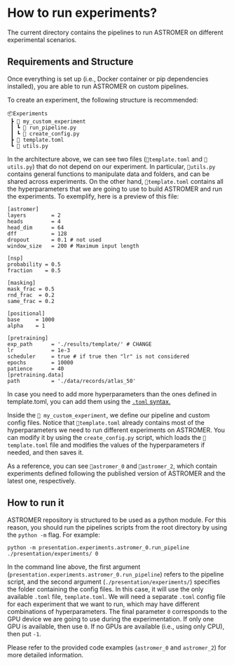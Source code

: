 # How to run experiments?

The current directory contains the pipelines to run ASTROMER on different experimental scenarios.

## Requirements and Structure
Once everything is set up (i.e., Docker container or pip dependencies installed), you are able to run ASTROMER on custom pipelines.

To create an experiment, the following structure is recommended:
```
📦Experiments
 ┣ 📂 my_custom_experiment
 ┃ ┗ 📜 run_pipeline.py
 ┃ ┗ 📜 create_config.py
 ┣ 📜 template.toml
 ┗ 📜 utils.py
```
In the architecture above, we can see two files (`📜template.toml` and `📜utils.py`) that do not depend on our experiment. 
In particular, `📜utils.py` contains general functions to manipulate data and folders, and can be shared across experiments.
On the other hand, `📜template.toml` contains all the hyperparameters that we are going to use to build ASTROMER and run the experiments.
To exemplify, here is a preview of this file:
```
[astromer]
layers        = 2
heads         = 4
head_dim      = 64
dff           = 128
dropout       = 0.1 # not used
window_size   = 200 # Maximum input length

[nsp]
probability = 0.5
fraction    = 0.5

[masking]
mask_frac = 0.5
rnd_frac  = 0.2
same_frac = 0.2

[positional]
base     = 1000
alpha	 = 1

[pretraining]
exp_path      = './results/template/' # CHANGE
lr            = 1e-3
scheduler     = true # if true then "lr" is not considered
epochs        = 10000
patience      = 40
[pretraining.data]
path          = './data/records/atlas_50'
```
In case you need to add more hyperparameters than the ones defined in template.toml, you can add them using the [`.toml` syntax.](https://toml.io/)

Inside the `📂 my_custom_experiment`, we define our pipeline and custom config files. 
Notice that `📜template.toml` already contains most of the hyperparameters we need to run different experiments on ASTROMER. 
You can modify it by using the `create_config.py` script, which loads the  `📜template.toml` file and modifies the values of the hyperparameters 
if needed, and then saves it.

As a reference, you can see `📂astromer_0` and `📂astromer_2`, which contain experiments defined following the published version of ASTROMER 
and the latest one, respectively.


## How to run it
ASTROMER repository is structured to be used as a python module. For this reason, you should run the pipelines scripts from the root directory 
by using the `python -m` flag. For example: 
```
python -m presentation.experiments.astromer_0.run_pipeline ./presentation/experiments/ 0
```
In the command line above, the first argument (`presentation.experiments.astromer_0.run_pipeline`) 
refers to the pipeline script, and the second argument (`./presentation/experiments/`) specifies the folder containing the config files. 
In this case, it will use the only available `.toml` file, `template.toml`. 
We will need a separate `.toml` config file for each experiment that we want to run, which may have different combinations of hyperparameters.
The final parameter `0` corresponds to the GPU device we are going to use during the experimentation. 
If only one GPU is available, then use `0`. If no GPUs are available (i.e., using only CPU), then put `-1`.

Please refer to the provided code examples (`astromer_0` and `astromer_2`) for more detailed information.

